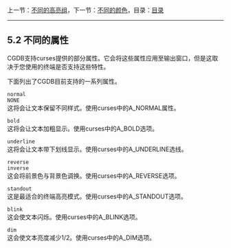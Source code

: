 上一节：[不同的高亮组](<5.1.md>)，下一节：[不同的颜色](<5.3.md>)，目录：[目录](<SUMMARY.md>)

----------

5.2 不同的属性
--------------

CGDB支持curses提供的部分属性。它会将这些属性应用至输出窗口，但是这取决于您使用的终端是否支持这些特性。

下面列出了CGDB目前支持的一系列属性。

`normal`  
`NONE`  
这将会让文本保留不同样式。使用curses中的A_NORMAL属性。

`bold`  
这将会让文本加粗显示。使用curses中的A_BOLD选项。

`underline`  
这将会让文本带下划线显示。使用curses中的A_UNDERLINE选线。

`reverse`  
`inverse`  
这会将前景色与背景色调换。使用curses中的A_REVERSE选项。

`standout`  
这是最适合的终端高亮模式。使用curses中的A_STANDOUT选项。

`blink`  
这会使文本闪烁。使用curses中的A_BLINK选项。

`dim`  
这会使文本亮度减少1/2。使用curses中的A_DIM选项。
